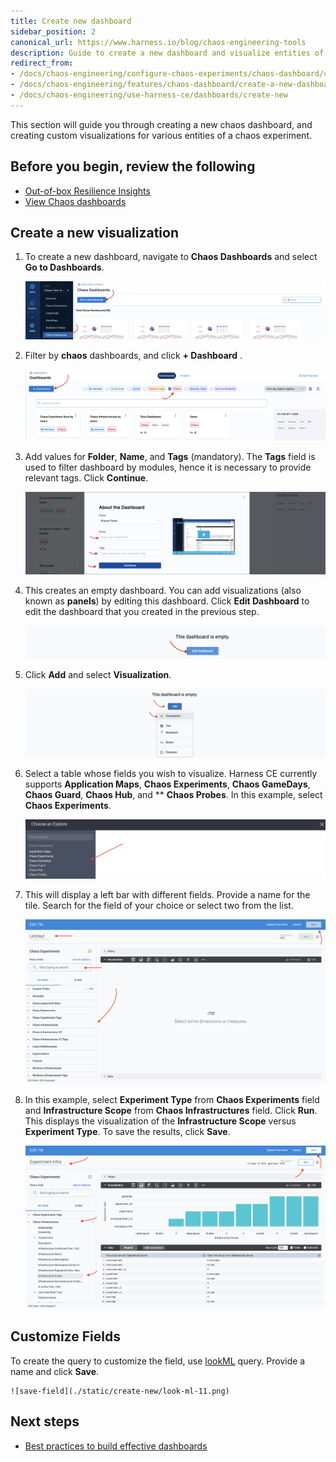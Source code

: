 ```yaml
---
title: Create new dashboard
sidebar_position: 2
canonical_url: https://www.harness.io/blog/chaos-engineering-tools
description: Guide to create a new dashboard and visualize entities of a chaos experiment
redirect_from:
- /docs/chaos-engineering/configure-chaos-experiments/chaos-dashboard/create-a-new-dashboard
- /docs/chaos-engineering/features/chaos-dashboard/create-a-new-dashboard
- /docs/chaos-engineering/use-harness-ce/dashboards/create-new
---
```


This section will guide you through creating a new chaos dashboard, and creating custom visualizations for various entities of a chaos experiment.

## Before you begin, review the following

- [Out-of-box Resilience Insights](/docs/chaos-engineering/concepts/explore-features#resilience-insights)
- [View Chaos dashboards](/docs/chaos-engineering/use-harness-ce/dashboards/view-dashboard)

## Create a new visualization

1. To create a new dashboard, navigate to **Chaos Dashboards** and select **Go to Dashboards**.

    ![click-dashboard](./static/create-new/click-dashboard-1.png)

2. Filter by **chaos** dashboards, and click **+ Dashboard** .

    ![go-to-board](./static/create-new/go-to-board-2.png)

3. Add values for **Folder**, **Name**, and **Tags** (mandatory). The **Tags** field is used to filter dashboard by modules, hence it is necessary to provide relevant tags. Click **Continue**.

    ![specify-params](./static/create-new/specify-parameters-3.png)

4.  This creates an empty dashboard. You can add visualizations (also known as **panels**) by editing this dashboard. Click **Edit Dashboard** to edit the dashboard that you created in the previous step.

	![edit-4](./static/create-new/edit-4.png)

5. Click **Add** and select **Visualization**.

	![edit-5](./static/create-new/add-5.png)

6. Select a table whose fields you wish to visualize. Harness CE currently supports **Application Maps**, **Chaos Experiments**, **Chaos GameDays**, **Chaos Guard**, **Chaos Hub**, and ** **Chaos Probes**. In this example, select **Chaos Experiments**.

    ![select-fields](./static/create-new/select-fields-6.png)

7. This will display a left bar with different fields. Provide a name for the tile. Search for the field of your choice or select two from the list.

    ![add-7](./static/create-new/add-7.png)

8. In this example, select **Experiment Type** from **Chaos Experiments** field and **Infrastructure Scope** from **Chaos Infrastructures** field. Click **Run**. This displays the visualization of the **Infrastructure Scope** versus **Experiment Type**. To save the results, click **Save**.

    ![params-8](./static/create-new/params-8.png)


## Customize Fields

To create the query to customize the field, use [lookML](https://cloud.google.com/looker/docs/what-is-lookml) query. Provide a name and click **Save**.

    ![save-field](./static/create-new/look-ml-11.png)

## Next steps

* [Best practices to build effective dashboards](/docs/platform/dashboards/dashboard-best-practices.md)